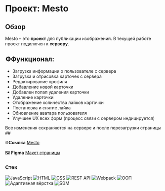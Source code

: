 # Проект: Mesto
## Обзор

Mesto – это **проект** для публикации изображений.
В текущей работе проект подключен к **серверу**.

## ⚙️Функционал:
* Загрузка информации о пользователе с сервера
* Загрузка и отрисовка карточек с сервера
* Редактирование профиля
* Добавление новой карточки
* Добавлен попап удаления карточки
* Удаление карточки
* Отображение количества лайков карточки
* Постановка и снятие лайка
* Обновление аватара пользователя
* Улучшен UX всех форм (процесс связи с сервером индицируется)

Все изменения сохраняются на сервере и после перезагрузки страницы ##

🌐**Ссылка** [Mesto](https://romnyer.github.io/mesto/)

🖼 **Figma** [Макет страницы](https://www.figma.com/file/bjyvbKKJN2naO0ucURl2Z0/JavaScript.-Sprint-5?node-id=0%3A1)

### Стек
<div>
  <img src="https://img.shields.io/badge/JavaScript-F7DF1E?style=flat-square&logo=JavaScript&logoColor=black" alt="JavaScript" style="display:inline;"/>
  <img src="https://img.shields.io/badge/HTML-E34F26?style=flat-square&logo=HTML5&logoColor=white" alt="HTML" style="display:inline;"/>
  <img src="https://img.shields.io/badge/CSS-1572B6?style=flat-square&logo=CSS3&logoColor=white" alt="CSS" style="display:inline;"/>
  <img src="https://img.shields.io/badge/🔧-REST%20API-black?&style=flat-square&logoColor=white" alt="REST API">
  <img src="https://img.shields.io/badge/Webpack-8DD6F9?style=flat-square&logo=Webpack&logoColor=white" alt="Webpack" style="display:inline;"/>
  <img src="https://img.shields.io/badge/🔧-ООП-black?&style=flat-square&logoColor=white" alt="ООП">
  <img src="https://img.shields.io/badge/🔧-Адаптивная%20вёрстка-black?&style=flat-square&logoColor=white" alt="Адаптивная вёрстка">
  <img src="https://img.shields.io/badge/🔧-БЭМ-black?&style=flat-square&logoColor=white" alt="БЭМ">
</div>
